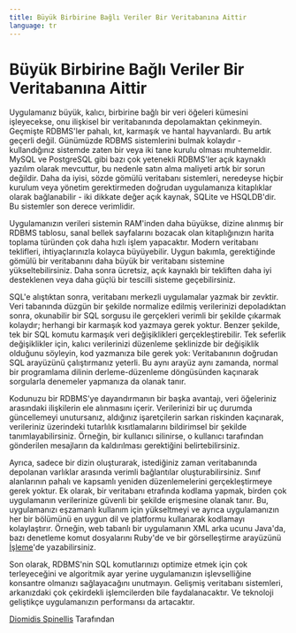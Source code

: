 ```yaml
---
title: Büyük Birbirine Bağlı Veriler Bir Veritabanına Aittir
language: tr
---
```


# Büyük Birbirine Bağlı Veriler Bir Veritabanına Aittir

Uygulamanız büyük, kalıcı, birbirine bağlı bir veri öğeleri kümesini işleyecekse, onu ilişkisel bir veritabanında depolamaktan çekinmeyin. Geçmişte RDBMS'ler pahalı, kıt, karmaşık ve hantal hayvanlardı. Bu artık geçerli değil. Günümüzde RDBMS sistemlerini bulmak kolaydır - kullandığınız sistemde zaten bir veya iki tane kurulu olması muhtemeldir. MySQL ve PostgreSQL gibi bazı çok yetenekli RDBMS'ler açık kaynaklı yazılım olarak mevcuttur, bu nedenle satın alma maliyeti artık bir sorun değildir. Daha da iyisi, sözde gömülü veritabanı sistemleri, neredeyse hiçbir kurulum veya yönetim gerektirmeden doğrudan uygulamanıza kitaplıklar olarak bağlanabilir - iki dikkate değer açık kaynak, SQLite ve HSQLDB'dir. Bu sistemler son derece verimlidir.

Uygulamanızın verileri sistemin RAM'inden daha büyükse, dizine alınmış bir RDBMS tablosu, sanal bellek sayfalarını bozacak olan kitaplığınızın harita toplama türünden çok daha hızlı işlem yapacaktır. Modern veritabanı teklifleri, ihtiyaçlarınızla kolayca büyüyebilir. Uygun bakımla, gerektiğinde gömülü bir veritabanını daha büyük bir veritabanı sistemine yükseltebilirsiniz. Daha sonra ücretsiz, açık kaynaklı bir tekliften daha iyi desteklenen veya daha güçlü bir tescilli sisteme geçebilirsiniz.

SQL'e alıştıktan sonra, veritabanı merkezli uygulamalar yazmak bir zevktir. Veri tabanında düzgün bir şekilde normalize edilmiş verilerinizi depoladıktan sonra, okunabilir bir SQL sorgusu ile gerçekleri verimli bir şekilde çıkarmak kolaydır; herhangi bir karmaşık kod yazmaya gerek yoktur. Benzer şekilde, tek bir SQL komutu karmaşık veri değişiklikleri gerçekleştirebilir. Tek seferlik değişiklikler için, kalıcı verilerinizi düzenleme şeklinizde bir değişiklik olduğunu söyleyin, kod yazmanıza bile gerek yok: Veritabanının doğrudan SQL arayüzünü çalıştırmanız yeterli. Bu aynı arayüz aynı zamanda, normal bir programlama dilinin derleme-düzenleme döngüsünden kaçınarak sorgularla denemeler yapmanıza da olanak tanır.

Kodunuzu bir RDBMS'ye dayandırmanın bir başka avantajı, veri öğeleriniz arasındaki ilişkilerin ele alınmasını içerir. Verilerinizi bir uç durumda güncellemeyi unutursanız, aldığınız işaretçilerin sarkan riskinden kaçınarak, verileriniz üzerindeki tutarlılık kısıtlamalarını bildirimsel bir şekilde tanımlayabilirsiniz. Örneğin, bir kullanıcı silinirse, o kullanıcı tarafından gönderilen mesajların da kaldırılması gerektiğini belirtebilirsiniz.

Ayrıca, sadece bir dizin oluşturarak, istediğiniz zaman veritabanında depolanan varlıklar arasında verimli bağlantılar oluşturabilirsiniz. Sınıf alanlarının pahalı ve kapsamlı yeniden düzenlemelerini gerçekleştirmeye gerek yoktur. Ek olarak, bir veritabanı etrafında kodlama yapmak, birden çok uygulamanın verilerinize güvenli bir şekilde erişmesine olanak tanır. Bu, uygulamanızı eşzamanlı kullanım için yükseltmeyi ve ayrıca uygulamanızın her bir bölümünü en uygun dil ve platformu kullanarak kodlamayı kolaylaştırır. Örneğin, web tabanlı bir uygulamanın XML arka ucunu Java'da, bazı denetleme komut dosyalarını Ruby'de ve bir görselleştirme arayüzünü [İşleme](http://www.processing.org/)'de yazabilirsiniz.

Son olarak, RDBMS'nin SQL komutlarınızı optimize etmek için çok terleyeceğini ve algoritmik ayar yerine uygulamanızın işlevselliğine konsantre olmanızı sağlayacağını unutmayın. Gelişmiş veritabanı sistemleri, arkanızdaki çok çekirdekli işlemcilerden bile faydalanacaktır. Ve teknoloji geliştikçe uygulamanızın performansı da artacaktır.

[Diomidis Spinellis](http://programmer.97things.oreilly.com/wiki/index.php/Diomidis_Spinellis) Tarafından